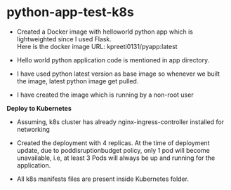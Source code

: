 # python-app-test-k8s

- Created a Docker image with helloworld python app which is lightweighted since I used Flask. <br />
  Here is the docker image URL:  kpreeti0131/pyapp:latest     <br />
  
- Hello world python application code is mentioned in app directory.  <br />

- I have used python latest version as base image so whenever we built the image, latest python image get pulled.    <br />

- I have created the image which is running by a non-root user     <br />


**Deploy to Kubernetes**

- Assuming, k8s cluster has already nginx-ingress-controller installed for networking  <br />

- Created the deployment with 4 replicas. At the time of deployment update, due to poddisruptionbudget policy, only 1 pod will become unavailable, i.e, at least 3 Pods will always be up and running for the application.  <br />

- All k8s manifests files are present inside Kubernetes folder.
